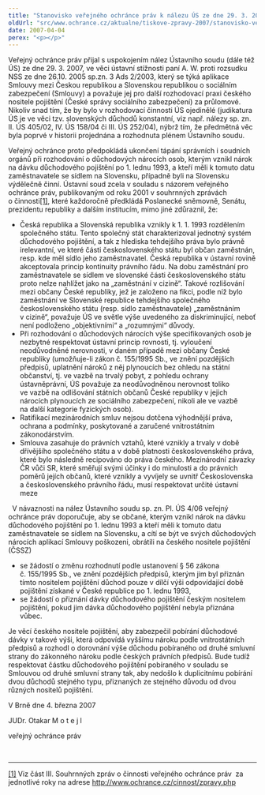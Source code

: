 ```yaml
---
title: "Stanovisko veřejného ochránce práv k nálezu ÚS ze dne 29. 3. 2007"
oldUrl: "src/www.ochrance.cz/aktualne/tiskove-zpravy-2007/stanovisko-verejneho-ochrance-prav-k-nalezu-us-ze-dne-29-3-2007"
date: 2007-04-04
perex: "<p></p>"
---
```


<!-- imported from the old website -->

<p>Veřejný ochránce práv přijal s uspokojením nález Ústavního soudu (dále též ÚS) ze dne 29. 3. 2007, ve věci ústavní stížnosti paní A. W. proti rozsudku NSS ze dne 26.10. 2005 sp.zn. 3 Ads 2/2003, který se týká aplikace Smlouvy mezi Českou republikou a Slovenskou republikou o sociálním zabezpečení (Smlouvy) a považuje jej pro další rozhodovací praxi českého nositele pojištění (České správy sociálního zabezpečení) za průlomové. Nikoliv snad tím, že by bylo v rozhodovací činnosti ÚS ojedinělé (judikatura ÚS je ve věci tzv. slovenských důchodů konstantní, viz např. nálezy sp. zn. II. ÚS 405/02, IV. ÚS 158/04 či III. ÚS 252/04), nýbrž tím, že předmětná věc byla poprvé v historii projednána a rozhodnuta plénem Ústavního soudu.</p><p>Veřejný ochránce proto předpokládá ukončení tápání správních i soudních orgánů při rozhodování o důchodových nárocích osob, kterým vznikl nárok na dávku důchodového pojištění po 1. lednu 1993, a kteří měli k tomuto datu zaměstnavatele se sídlem na Slovensku, případně byli na Slovensku výdělečně činní. Ústavní soud zcela v souladu s názorem veřejného ochránce práv, publikovaným od roku 2001 v souhrnných zprávách o činnosti<a href="typo3/#_ftn1" style="mso-footnote-id: ftn1" name="_ftnref1">[1]</a>, které každoročně předkládá Poslanecké sněmovně, Senátu, prezidentu republiky a dalším institucím, mimo jiné zdůraznil, že:</p><ul><li>Česká republika a Slovenská republika vznikly k 1. 1. 1993 rozdělením společného státu. Tento společný stát charakterizoval jednotný systém důchodového pojištění, a tak z hlediska tehdejšího práva bylo právně irelevantní, ve které části československého státu byl občan zaměstnán, resp. kde měl sídlo jeho zaměstnavatel. Česká republika v ústavní rovině akceptovala princip kontinuity právního řádu. Na dobu zaměstnání pro zaměstnavatele se sídlem ve slovenské části československého státu proto nelze nahlížet jako na „zaměstnání v cizině“. Takové rozlišování mezi občany České republiky, jež je založeno na fikci, podle níž bylo zaměstnání ve Slovenské republice tehdejšího společného československého státu (resp. sídlo zaměstnavatele) „zaměstnáním v cizině“, považuje ÚS ve světle výše uvedeného za diskriminující, neboť není podloženo „objektivními“ a „rozumnými“ důvody.</li><li>Při rozhodování o důchodových nárocích výše specifikovaných osob je nezbytné respektovat ústavní princip rovnosti, tj. vyloučení neodůvodněné nerovnosti, v daném případě mezi občany České republiky (umožňuje-li zákon č. 155/1995 Sb., ve znění pozdějších předpisů, uplatnění nároků z něj plynoucích bez ohledu na státní občanství, tj. ve vazbě na trvalý pobyt, z pohledu ochrany ústavněprávní, ÚS považuje za neodůvodněnou nerovnost toliko ve vazbě na odlišování státních občanů České republiky v jejich nárocích plynoucích ze sociálního zabezpečení, nikoli ale ve vazbě na další kategorie fyzických osob).</li><li>Ratifikací mezinárodních smluv nejsou dotčena výhodnější práva, ochrana a podmínky, poskytované a zaručené vnitrostátním zákonodárstvím.</li><li>Smlouva zasahuje do právních vztahů, které vznikly a trvaly v době dřívějšího společného státu a v době platnosti československého práva, které bylo následně recipováno do práva českého. Mezinárodní závazky ČR vůči SR, které směřují svými účinky i do minulosti a do právních poměrů jejích občanů, které vznikly a vyvíjely se uvnitř Československa a československého právního řádu, musí respektovat určité ústavní meze</li></ul><p>  V návaznosti na nález Ústavního soudu sp. zn. Pl. ÚS 4/06 veřejný ochránce práv doporučuje, aby se občané, kterým vznikl nárok na dávku důchodového pojištění po 1. lednu 1993 a kteří měli k tomuto datu zaměstnavatele se sídlem na Slovensku, a cítí se být ve svých důchodových nárocích aplikací Smlouvy poškozeni, obrátili na českého nositele pojištění (ČSSZ) </p><ul><li>se žádostí o změnu rozhodnutí podle ustanovení § 56 zákona č. 155/1995 Sb., ve znění pozdějších předpisů, kterým jim byl přiznán tímto nositelem pojištění důchod pouze v dílčí výši odpovídající době pojištění získané v České republice po 1. lednu 1993,</li><li>se žádostí o přiznání dávky důchodového pojištění českým nositelem pojištění, pokud jim dávka důchodového pojištění nebyla přiznána vůbec. </li></ul><p>Je věcí českého nositele pojištění, aby zabezpečil pobírání důchodové dávky v takové výši, která odpovídá vyššímu nároku podle vnitrostátních předpisů a rozhodl o dorovnání výše důchodu pobíraného od druhé smluvní strany do zákonného nároku podle českých právních předpisů. Bude tudíž respektovat částku důchodového pojištění pobíraného v souladu se Smlouvou od druhé smluvní strany tak, aby nedošlo k duplicitnímu pobírání dvou důchodů stejného typu, přiznaných ze stejného důvodu od dvou různých nositelů pojištění.</p><p></p><p></p><p>V Brně dne 4. března 2007</p><p></p><p>JUDr. Otakar M o t e j l</p><p>veřejný ochránce práv </p><br /><hr /><p><a href="typo3/#_ftnref1" style="mso-footnote-id: ftn1" name="_ftn1">[1]</a> Viz část III. Souhrnných zpráv o činnosti veřejného ochránce práv  za jednotlivé roky na adrese <a href="https://www.ochrance.cz/cinnost/zpravy.php">http://www.ochrance.cz/cinnost/zpravy.php</a> </p>
